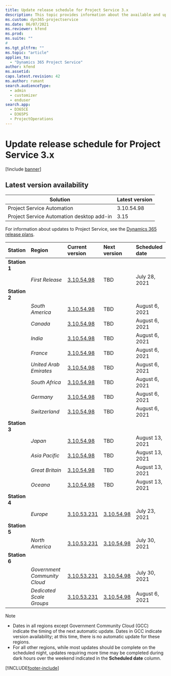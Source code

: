 ```yaml
---
title: Update release schedule for Project Service 3.x
description: This topic provides information about the available and upcoming releases of Dynamics 365 Project Service Automation.
ms.custom: dyn365-projectservice
ms.date: 06/07/2021
ms.reviewer: kfend
ms.prod:
ms.suite: ""
#
ms.tgt_pltfrm: ""
ms.topic: "article"
applies_to: 
  - "Dynamics 365 Project Service"
author: kfend
ms.assetid: 
caps.latest.revision: 42
ms.author: rumant
search.audienceType: 
  - admin
  - customizer
  - enduser
search.app: 
  - D365CE
  - D365PS
  - ProjectOperations
---
```


# Update release schedule for Project Service 3.x

[!include [banner](../includes/psa-now-project-operations.md)]

## Latest version availability

| Solution  | Latest version |
|-------|----|
| Project Service Automation    | 3.10.54.98 |
| Project Service Automation desktop add-in                | 3.15          |

For information about updates to Project Service, see the [Dynamics 365 release plans](/dynamics365/release-plans/). 

| Station  | Region | Current version | Next version |  Scheduled date
| :---   | :---   | :---   | :---   |:---   |         
|<strong>Station 1</strong> | |  |  | |
| | <i>First Release</i> | [3.10.54.98](whats-new-ur-33.md) | TBD | July 28, 2021
|<strong>Station 2</strong> | |  |  | |
| | <i>South America</i> | [3.10.54.98](whats-new-ur-33.md) | TBD | August 6, 2021
| | <i>Canada</i> | [3.10.54.98](whats-new-ur-33.md) | TBD | August 6, 2021
| | <i>India</i> | [3.10.54.98](whats-new-ur-33.md) | TBD | August 6, 2021
| | <i>France</i> | [3.10.54.98](whats-new-ur-33.md) | TBD | August 6, 2021
| | <i>United Arab Emirates</i> | [3.10.54.98](whats-new-ur-33.md) | TBD | August 6, 2021
| | <i>South Africa</i> | [3.10.54.98](whats-new-ur-33.md) | TBD | August 6, 2021
| | <i>Germany</i> | [3.10.54.98](whats-new-ur-33.md) | TBD | August 6, 2021
| | <i>Switzerland</i> | [3.10.54.98](whats-new-ur-33.md) | TBD | August 6, 2021
|<strong>Station 3</strong> | |  |  | |
| | <i>Japan</i> | [3.10.54.98](whats-new-ur-33.md) | TBD | August 13, 2021
| | <i>Asia Pacific</i> | [3.10.54.98](whats-new-ur-33.md) | TBD | August 13, 2021
| | <i>Great Britain</i> | [3.10.54.98](whats-new-ur-33.md) | TBD | August 13, 2021
| | <i>Oceana</i> | [3.10.54.98](whats-new-ur-33.md) | TBD | August 13, 2021
|<strong>Station 4</strong> | |  |  | |
| | <i>Europe</i> | [3.10.53.231](whats-new-ur-32-5.md) | [3.10.54.98](whats-new-ur-33.md) | July 23, 2021
|<strong>Station 5</strong> | |  |  | |
| | <i>North America</i> | [3.10.53.231](whats-new-ur-32-5.md) | [3.10.54.98](whats-new-ur-33.md) | July 30, 2021
|<strong>Station 6</strong> | |  |  | |
| | <i>Government Community Cloud</i> | [3.10.53.231](whats-new-ur-32-5.md) | [3.10.54.98](whats-new-ur-33.md) | July 30, 2021
| | <i>Dedicated Scale Groups</i> | [3.10.53.231](whats-new-ur-32-5.md) | [3.10.54.98](whats-new-ur-33.md) | August 6, 2021

>[!Note]
> - Dates in all regions except Government Community Cloud (GCC) indicate the timing of the next automatic update. Dates in GCC indicate version availability; at this time, there is no automatic update for these regions.
> - For all other regions, while most updates should be complete on the scheduled night, updates requiring more time may be completed during dark hours over the weekend indicated in the **Scheduled date** column.


[!INCLUDE[footer-include](../includes/footer-banner.md)]
